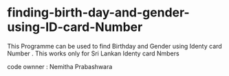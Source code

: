 # finding-birth-day-and-gender-using-ID-card-Number
This Programme can be used to find Birthday and Gender using Identy card Number . This works only for  Sri Lankan Identy card Nmbers

code ownner : Nemitha Prabashwara
